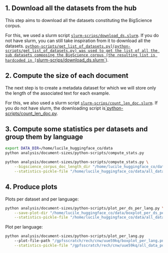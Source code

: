 ## 1. Download all the datasets from the hub

This step aims to download all the datasets constituting the BigScience corpus.

For this, we used a slurm script [`slurm-scrips/download_ds.slurm`](slurm-scrips/download_ds.slurm). If you do not have slurm, you can still take inspiration from it to download all the datasets. [`python-scripts/get_list_of_datasets.py](python-scripts/get_list_of_datasets.py) was used to get the list of all the sub datasets composing the BigScience corpus (the resulting list is hardcoded in [`slurm-scrips/download_ds.slurm`](slurm-scrips/download_ds.slurm)).

## 2. Compute the size of each document

The next step is to create a metadata dataset for which we will store only the length of the associated text for each example. 

For this, we also used a slurm script [`slurm-scrips/count_len_doc.slurm`](slurm-scrips/count_len_doc.slurm). If you do not have slurm, the downloading script is[`python-scripts/count_len_doc.py](python-scripts/count_len_doc.py).
## 3. Compute some statistics per datasets and group them by language

```bash
export DATA_DIR=/home/lucile_huggingface_co/data
python analysis/document-sizes/python-scripts/compute_stats.py
```
```bash
python analysis/document-sizes/python-scripts/compute_stats.py \
    --bigscience_corpus_doc_length_dir "/home/lucile_huggingface_co/data/bigscience_corpus_doc_length" \
    --statistics-pickle-file "/home/lucile_huggingface_co/data/all_data_point.pickle"
```

## 4. Produce plots

Plots per dataset and per language:
```bash
python analysis/document-sizes/python-scripts/plot_per_ds_per_lang.py \
    --save-plot-dir "/home/lucile_huggingface_co/data/boxplot_per_ds_per_lang" \
    --statistics-pickle-file "/home/lucile_huggingface_co/data/all_data_point.pickle"
```
Plot per language:
```bash
python analysis/document-sizes/python-scripts/plot_per_lang.py
    --plot-file-path "/gpfsscratch/rech/cnw/uue59kq/boxplot_per_lang.png" \
    --statistics-pickle-file "/gpfsscratch/rech/cnw/uue59kq/all_data_point.pickle"
```